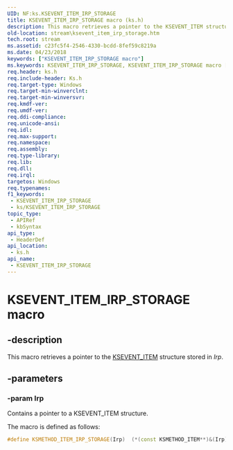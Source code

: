 ```yaml
---
UID: NF:ks.KSEVENT_ITEM_IRP_STORAGE
title: KSEVENT_ITEM_IRP_STORAGE macro (ks.h)
description: This macro retrieves a pointer to the KSEVENT_ITEM structure stored in Irp.
old-location: stream\ksevent_item_irp_storage.htm
tech.root: stream
ms.assetid: c23fc5f4-2546-4330-bcdd-8fef59c8219a
ms.date: 04/23/2018
keywords: ["KSEVENT_ITEM_IRP_STORAGE macro"]
ms.keywords: KSEVENT_ITEM_IRP_STORAGE, KSEVENT_ITEM_IRP_STORAGE macro [Streaming Media Devices], ks/KSEVENT_ITEM_IRP_STORAGE, ksfunc_dc3f2f9e-fe47-46ac-9f51-9d07b42e5daf.xml, stream.ksevent_item_irp_storage
req.header: ks.h
req.include-header: Ks.h
req.target-type: Windows
req.target-min-winverclnt: 
req.target-min-winversvr: 
req.kmdf-ver: 
req.umdf-ver: 
req.ddi-compliance: 
req.unicode-ansi: 
req.idl: 
req.max-support: 
req.namespace: 
req.assembly: 
req.type-library: 
req.lib: 
req.dll: 
req.irql: 
targetos: Windows
req.typenames: 
f1_keywords:
 - KSEVENT_ITEM_IRP_STORAGE
 - ks/KSEVENT_ITEM_IRP_STORAGE
topic_type:
 - APIRef
 - kbSyntax
api_type:
 - HeaderDef
api_location:
 - ks.h
api_name:
 - KSEVENT_ITEM_IRP_STORAGE
---
```


# KSEVENT_ITEM_IRP_STORAGE macro


## -description

This macro retrieves a pointer to the [KSEVENT_ITEM](https://docs.microsoft.com/windows-hardware/drivers/ddi/ks/ns-ks-ksevent_item) structure stored in *Irp*.

## -parameters

### -param Irp

Contains a pointer to a KSEVENT_ITEM structure.

The macro is defined as follows:

```cpp
#define KSMETHOD_ITEM_IRP_STORAGE(Irp)  (*(const KSMETHOD_ITEM**)&(Irp)->Tail.Overlay.DriverContext[3])
```

